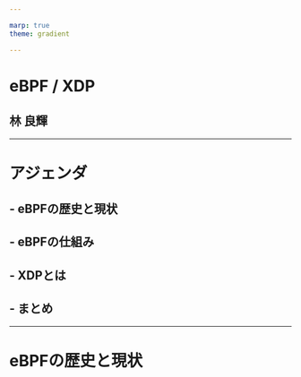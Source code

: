 ```yaml
--- 

marp: true
theme: gradient

---     
```


# eBPF / XDP
## 林 良輝

---

# アジェンダ
## - eBPFの歴史と現状
## - eBPFの仕組み
## - XDPとは
## - まとめ

---

# eBPFの歴史と現状